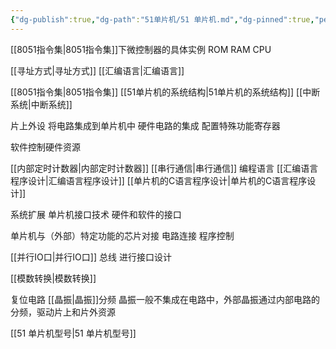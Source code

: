 ```yaml
---
{"dg-publish":true,"dg-path":"51单片机/51 单片机.md","dg-pinned":true,"permalink":"/51单片机/51 单片机/","pinned":true,"dgPassFrontmatter":true,"noteIcon":"","created":"2024-05-21T15:20:27.707+08:00","updated":"2024-06-02T14:35:48.727+08:00"}
---
```


[[8051指令集\|8051指令集]]下微控制器的具体实例
ROM RAM CPU  

[[寻址方式\|寻址方式]]
[[汇编语言\|汇编语言]]

[[8051指令集\|8051指令集]]
[[51单片机的系统结构\|51单片机的系统结构]]
[[中断系统\|中断系统]]


片上外设
	将电路集成到单片机中
硬件电路的集成
配置特殊功能寄存器

软件控制硬件资源

[[内部定时计数器\|内部定时计数器]]
[[串行通信\|串行通信]]
编程语言
[[汇编语言程序设计\|汇编语言程序设计]]
[[单片机的C语言程序设计\|单片机的C语言程序设计]]


系统扩展
单片机接口技术
硬件和软件的接口

单片机与（外部）特定功能的芯片对接
电路连接
程序控制

[[并行IO口\|并行IO口]]
总线 
进行接口设计


[[模数转换\|模数转换]]


复位电路
[[晶振\|晶振]]分频
晶振一般不集成在电路中，外部晶振通过内部电路的分频，驱动片上和片外资源



[[51 单片机型号\|51 单片机型号]]

